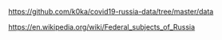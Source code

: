 https://github.com/k0ka/covid19-russia-data/tree/master/data

https://en.wikipedia.org/wiki/Federal_subjects_of_Russia